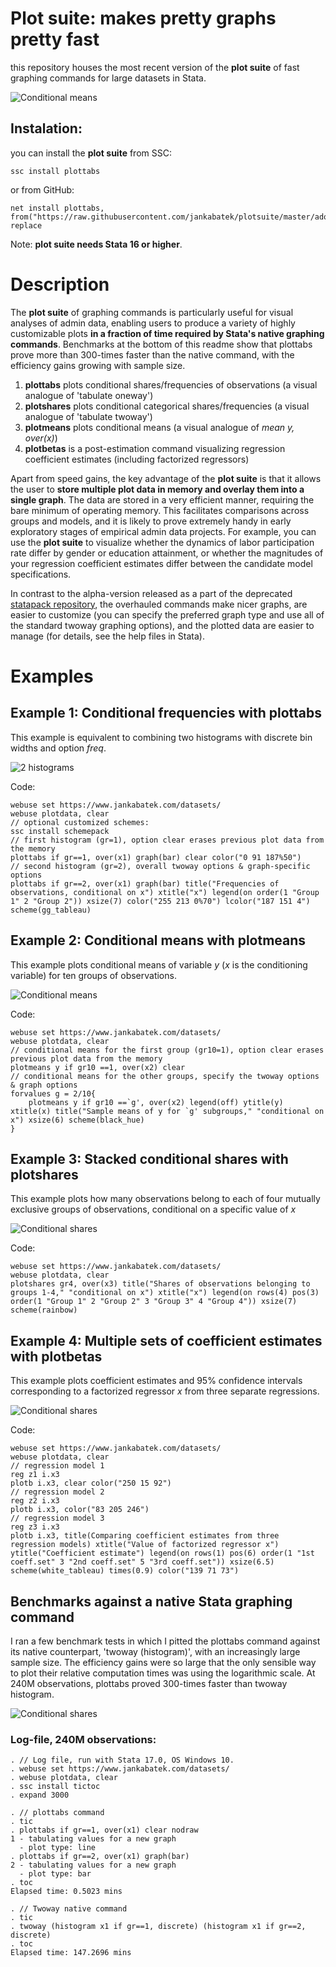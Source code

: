 # Plot suite: makes pretty graphs pretty fast

this repository houses the most recent version of the **plot suite** of fast graphing commands for large datasets in Stata.  

![Conditional means](figures/comb.png) 

## Instalation:

you can install the **plot suite** from SSC:

    ssc install plottabs

or from GitHub:

    net install plottabs, from("https://raw.githubusercontent.com/jankabatek/plotsuite/master/ado/") replace

Note: **plot suite needs Stata 16 or higher**.

# Description

The **plot suite** of graphing commands is particularly useful for visual analyses of admin data, enabling users to produce a variety of highly customizable plots **in a fraction of time required by Stata's native graphing commands**. Benchmarks at the bottom of this readme show that plottabs prove more than 300-times faster than the native command, with the efficiency gains growing with sample size.     

1. **plottabs** plots conditional shares/frequencies of observations (a visual analogue of 'tabulate oneway')
2. **plotshares** plots conditional categorical shares/frequencies (a visual analogue of 'tabulate twoway')
3. **plotmeans** plots conditional means (a visual analogue of *mean y, over(x)*)
4. **plotbetas** is a post-estimation command visualizing regression coefficient estimates (including factorized regressors)

Apart from speed gains, the key advantage of the **plot suite** is that it allows the user to **store multiple plot data in memory and overlay them into a single graph**. The data are stored in a very efficient manner, requiring the bare minimum of operating memory. This facilitates comparisons across groups and models, and it is likely to prove extremely handy in early exploratory stages of empirical admin data projects. For example, you can use the **plot suite** to visualize whether the dynamics of labor participation rate differ by gender or education attainment, or whether the magnitudes of your regression coefficient estimates differ between the candidate model specifications. 

In contrast to the alpha-version released as a part of the deprecated [statapack repository](https://github.com/jankabatek/statapack), the overhauled commands make nicer graphs, are easier to customize (you can specify the preferred graph type and use all of the standard twoway graphing options), and the plotted data are easier to manage (for details, see the help files in Stata).

# Examples
## Example 1: Conditional frequencies with plottabs

This example is equivalent to combining two histograms with discrete bin widths and option *freq*. 
 
![2 histograms](figures/2histograms.png)

Code:

    webuse set https://www.jankabatek.com/datasets/
    webuse plotdata, clear
    // optional customized schemes:
    ssc install schemepack
    // first histogram (gr=1), option clear erases previous plot data from the memory
    plottabs if gr==1, over(x1) graph(bar) clear color("0 91 187%50")
    // second histogram (gr=2), overall twoway options & graph-specific options
    plottabs if gr==2, over(x1) graph(bar) title("Frequencies of observations, conditional on x") xtitle("x") legend(on order(1 "Group 1" 2 "Group 2")) xsize(7) color("255 213 0%70") lcolor("187 151 4") scheme(gg_tableau)


## Example 2: Conditional means with plotmeans

This example plots conditional means of variable *y* (*x* is the conditioning variable) for ten groups of observations.
 
![Conditional means](figures/condmeans.png) 

Code:

    webuse set https://www.jankabatek.com/datasets/
    webuse plotdata, clear
    // conditional means for the first group (gr10=1), option clear erases previous plot data from the memory
    plotmeans y if gr10 ==1, over(x2) clear 
    // conditional means for the other groups, specify the twoway options & graph options
    forvalues g = 2/10{
        plotmeans y if gr10 ==`g', over(x2) legend(off) ytitle(y) xtitle(x) title("Sample means of y for `g' subgroups," "conditional on x") xsize(6) scheme(black_hue)
    }


## Example 3: Stacked conditional shares with plotshares

This example plots how many observations belong to each of four mutually exclusive groups of observations, conditional on a specific value of *x*
 
![Conditional shares](figures/plotarea.png) 

Code:

    webuse set https://www.jankabatek.com/datasets/
    webuse plotdata, clear
    plotshares gr4, over(x3) title("Shares of observations belonging to groups 1-4," "conditional on x") xtitle("x") legend(on rows(4) pos(3) order(1 "Group 1" 2 "Group 2" 3 "Group 3" 4 "Group 4")) xsize(7) scheme(rainbow)

## Example 4: Multiple sets of coefficient estimates with plotbetas

This example plots coefficient estimates and 95% confidence intervals corresponding to a factorized regressor *x* from three separate regressions. 
 
![Conditional shares](figures/coefficients.png) 

Code:

    webuse set https://www.jankabatek.com/datasets/
    webuse plotdata, clear
    // regression model 1
    reg z1 i.x3
    plotb i.x3, clear color("250 15 92")
    // regression model 2
    reg z2 i.x3
    plotb i.x3, color("83 205 246")
    // regression model 3
    reg z3 i.x3
    plotb i.x3, title(Comparing coefficient estimates from three regression models) xtitle("Value of factorized regressor x") ytitle("Coefficient estimate") legend(on rows(1) pos(6) order(1 "1st coeff.set" 3 "2nd coeff.set" 5 "3rd coeff.set")) xsize(6.5) scheme(white_tableau) times(0.9) color("139 71 73")

## Benchmarks against a native Stata graphing command

I ran a few benchmark tests in which I pitted the plottabs command against its native counterpart, 'twoway (histogram)', with an increasingly large sample size. The efficiency gains were so large that the only sensible way to plot their relative computation times was using the logarithmic scale. At 240M observations, plottabs proved 300-times faster than twoway histogram. 

![Conditional shares](figures/benchmark.png) 
 

 
### Log-file, 240M observations:

    . // Log file, run with Stata 17.0, OS Windows 10. 
    . webuse set https://www.jankabatek.com/datasets/
    . webuse plotdata, clear 
    . ssc install tictoc
    . expand 3000 

    . // plottabs command
    . tic
    . plottabs if gr==1, over(x1) clear nodraw
    1 - tabulating values for a new graph
      - plot type: line
    . plottabs if gr==2, over(x1) graph(bar) 
    2 - tabulating values for a new graph
      - plot type: bar
    . toc
    Elapsed time: 0.5023 mins

    . // Twoway native command
    . tic
    . twoway (histogram x1 if gr==1, discrete) (histogram x1 if gr==2, discrete)
    . toc
    Elapsed time: 147.2696 mins
